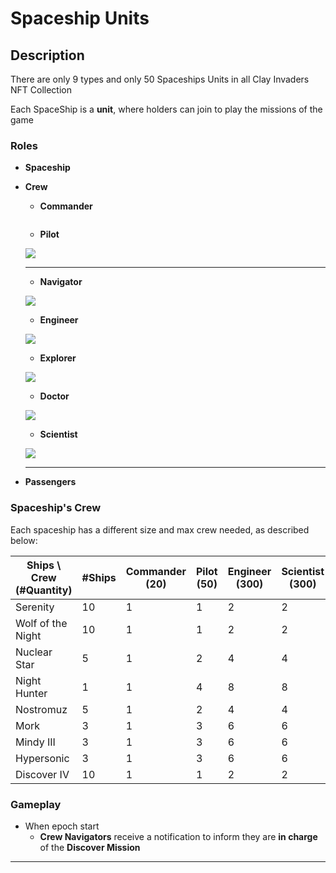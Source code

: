 # Spaceship Units

## **Description**

There are only 9 types and only 50 Spaceships Units in all Clay Invaders NFT Collection

Each SpaceShip is a **unit**, where holders can join to play the missions of the game

### Roles

* **Spaceship**
*   **Crew**

    * **Commander**

    ****<img src="https://media.discordapp.net/attachments/1027675794186711040/1027865932607008789/SpaceSuits-Commander.png?width=1262&#x26;height=1262" alt="" data-size="original">****

    * **Pilot**

    ****![](https://cdn.discordapp.com/attachments/1027675794186711040/1027865932967719023/SpaceSuits-Pilot.png)****

    ****

    * **Navigator**&#x20;

    ****![](https://cdn.discordapp.com/attachments/1027675794186711040/1027865933303271434/SpaceSuits-Navigator.png)****

    * **Engineer**

    ****![](https://cdn.discordapp.com/attachments/1027675794186711040/1027865933668167700/SpaceSuits-Engineer.png)****

    * **Explorer**

    ****![](https://cdn.discordapp.com/attachments/1027675794186711040/1027865934389596221/SpaceSuits-Explorer.png)****

    * **Doctor**

    ****![](https://cdn.discordapp.com/attachments/1027675794186711040/1027865934985179206/SpaceSuits-Doctor.png)****

    * **Scientist**

    ****![](https://cdn.discordapp.com/attachments/1027675794186711040/1027865934007914547/SpaceSuits-Scientist.png)****

    ****
* **Passengers**



### Spaceship's Crew

Each spaceship has a different size and max crew needed, as described below:

| Ships \ Crew (#Quantity)                                                                                                                            | #Ships | Commander (20) | Pilot (50) | Engineer (300) | Scientist (300) | Navigator (300) | Explorer (500) | Doctor (500) |
| --------------------------------------------------------------------------------------------------------------------------------------------------- | ------ | -------------- | ---------- | -------------- | --------------- | --------------- | -------------- | ------------ |
| Serenity <img src="https://cdn.discordapp.com/attachments/1027675822095609876/1028743631839973456/SpaceShips-Serenity.png" alt="" data-size="line"> | 10     | 1              | 1          | 2              | 2               | 2               | 4              | 4            |
| Wolf of the Night                                                                                                                                   | 10     | 1              | 1          | 2              | 2               | 2               | 4              | 4            |
| Nuclear Star                                                                                                                                        | 5      | 1              | 2          | 4              | 4               | 4               | 8              | 8            |
| Night Hunter                                                                                                                                        | 1      | 1              | 4          | 8              | 8               | 8               | 16             | 16           |
| Nostromuz                                                                                                                                           | 5      | 1              | 2          | 4              | 4               | 4               | 8              | 8            |
|  Mork                                                                                                                                               | 3      | 1              | 3          | 6              | 6               | 6               | 12             | 12           |
| Mindy III                                                                                                                                           | 3      | 1              | 3          | 6              | 6               | 6               | 12             | 12           |
| Hypersonic                                                                                                                                          | 3      | 1              | 3          | 6              | 6               | 6               | 12             | 12           |
| Discover IV                                                                                                                                         | 10     | 1              | 1          | 2              | 2               | 2               | 4              | 4            |





### Gameplay

* When epoch start
  * **Crew Navigators** receive a notification to inform they are **in charge** of the **Discover Mission**

****
